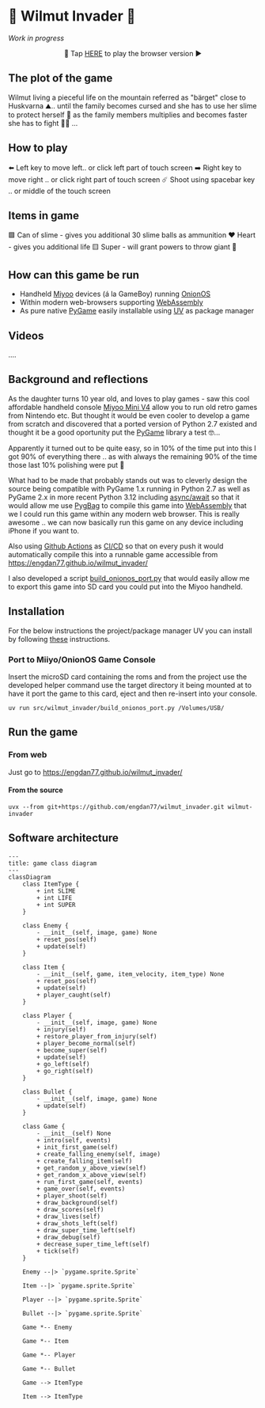 # 👾 Wilmut Invader 👾

_Work in progress_



<center>🚀 Tap <a href="https://engdan77.github.io/wilmut_invader/">HERE</a> to play the browser version ▶️ </center>



## The plot of the game

Wilmut living a pieceful life on the mountain referred as "bärget" close to Huskvarna ⛰️.. until the family becomes cursed and she has to use her slime to protect herself 🦠 as the family members multiplies and becomes faster she has to fight 💪🏻 ... 

## How to play

⬅️     Left key to move left.. or click left part of touch screen
➡️     Right key to move right .. or click right part of touch screen
☄️     Shoot using spacebar key .. or middle of the touch screen

## Items in game

🟩    Can of slime - gives you additional 30 slime balls as ammunition
❤️    Heart - gives you additional life
🟨    Super - will grant powers to throw giant 💩

## How can this game be run

- Handheld [Miyoo](https://miyooofficial.com/) devices (á la GameBoy) running [OnionOS](https://onionui.github.io/)
- Within modern web-browsers supporting [WebAssembly](https://webassembly.org/features/)
- As pure native [PyGame](https://www.pygame.org/) easily installable using [UV](https://astral.sh/blog/uv) as package manager

## Videos

....

## Background and reflections

As the daughter turns 10 year old, and loves to play games - saw this cool affordable handheld console [Miyoo Mini V4](https://shorturl.at/wHftG) allow you to run old retro games from Nintendo etc. But thought it would be even cooler to develop a game from scratch and discovered that a ported version of Python 2.7 existed and thought it be a good oportunity put the [PyGame](https://www.pygame.org/) library a test 🤓...

Apparently it turned out to be quite easy, so in 10% of the time put into this I got 90% of everything there .. as with always the remaining 90% of the time those last 10% polishing were put 🤭

What had to be made that probably stands out was to cleverly design the source being compatible with PyGame 1.x running in Python 2.7 as well as PyGame 2.x in more recent Python 3.12 including [async/await](async/await) so that it would allow me use [PygBag](https://pygame-web.github.io/wiki/pygbag/) to compile this game into [WebAssembly](https://en.wikipedia.org/wiki/WebAssembly) that we I could run this game within any modern web browser. This is really awesome .. we can now basically run this game on any device including iPhone if you want to.

Also using [Github Actions](https://github.com/engdan77/wilmut_invader/actions) as [CI/CD](CI/CD) so that on every push it would automatically compile this into a runnable game accessible from https://engdan77.github.io/wilmut_invader/

I also developed a script [build_onionos_port.py](src/wilmut_invader/build_onionos_port.py) that would easily allow me to export this game into SD card you could put into the Miyoo handheld.

## Installation

For the below instructions the project/package manager UV you can install 
by following [these](https://docs.astral.sh/uv/getting-started/installation/) instructions.


### Port to Miiyo/OnionOS Game Console

Insert the microSD card containing the roms and from the project use the developed 
helper command use the target directory it being mounted at to have it port the game to this card,
eject and then re-insert into your console.

```shell
uv run src/wilmut_invader/build_onionos_port.py /Volumes/USB/
```

## Run the game

### From web

Just go to https://engdan77.github.io/wilmut_invader/

#### From the source

```shell
uvx --from git+https://github.com/engdan77/wilmut_invader.git wilmut-invader
```

## Software architecture

```mermaid
---
title: game class diagram
---
classDiagram
    class ItemType {
        + int SLIME
        + int LIFE
        + int SUPER
    }

    class Enemy {
        - __init__(self, image, game) None
        + reset_pos(self)
        + update(self)
    }

    class Item {
        - __init__(self, game, item_velocity, item_type) None
        + reset_pos(self)
        + update(self)
        + player_caught(self)
    }

    class Player {
        - __init__(self, image, game) None
        + injury(self)
        + restore_player_from_injury(self)
        + player_become_normal(self)
        + become_super(self)
        + update(self)
        + go_left(self)
        + go_right(self)
    }

    class Bullet {
        - __init__(self, image, game) None
        + update(self)
    }

    class Game {
        - __init__(self) None
        + intro(self, events)
        + init_first_game(self)
        + create_falling_enemy(self, image)
        + create_falling_item(self)
        + get_random_y_above_view(self)
        + get_random_x_above_view(self)
        + run_first_game(self, events)
        + game_over(self, events)
        + player_shoot(self)
        + draw_background(self)
        + draw_scores(self)
        + draw_lives(self)
        + draw_shots_left(self)
        + draw_super_time_left(self)
        + draw_debug(self)
        + decrease_super_time_left(self)
        + tick(self)
    }

    Enemy --|> `pygame.sprite.Sprite`

    Item --|> `pygame.sprite.Sprite`

    Player --|> `pygame.sprite.Sprite`

    Bullet --|> `pygame.sprite.Sprite`
    
    Game *-- Enemy
    
    Game *-- Item
    
    Game *-- Player
    
    Game *-- Bullet
    
    Game --> ItemType
    
    Item --> ItemType
```

